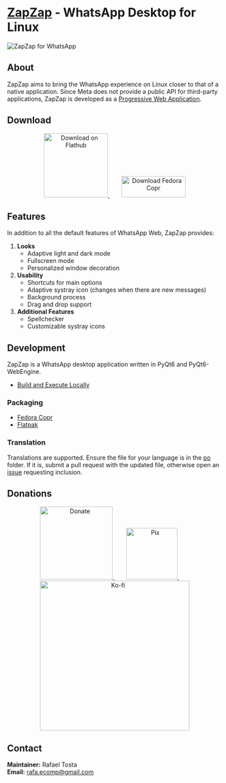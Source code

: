 # [ZapZap](https://rtosta.com/zapzap-web/) - WhatsApp Desktop for Linux 
![ZapZap for WhatsApp](share/screenshot/default.png)

## About
ZapZap aims to bring the WhatsApp experience on Linux closer to that of a native application. Since Meta does not provide a public API for third-party applications, ZapZap is developed as a [Progressive Web Application](https://en.wikipedia.org/wiki/Progressive_web_app).

## Download
<p align="center">
    <a href="https://flathub.org/apps/details/com.rtosta.zapzap">
        <img alt="Download on Flathub" src="https://flathub.org/assets/badges/flathub-badge-en.png" width="150">
    </a>
    &nbsp;&nbsp;&nbsp;&nbsp;&nbsp;&nbsp;
    <a href="https://copr.fedorainfracloud.org/coprs/rafatosta/zapzap/">
        <img alt="Download Fedora Copr" src="https://redhat.discourse-cdn.com/fedoraproject/original/1X/c5f38bdccf3bed038510138b9dc16b3bf01b6e13.png" width="150" height="50">
    </a>
</p>

## Features
In addition to all the default features of WhatsApp Web, ZapZap provides:
1. **Looks**
   - Adaptive light and dark mode
   - Fullscreen mode
   - Personalized window decoration
2. **Usability**
   - Shortcuts for main options
   - Adaptive systray icon (changes when there are new messages)
   - Background process
   - Drag and drop support
3. **Additional Features**
   - Spellchecker
   - Customizable systray icons

## Development
ZapZap is a WhatsApp desktop application written in PyQt6 and PyQt6-WebEngine.

- [Build and Execute Locally](/_run/README.md)

### Packaging
- [Fedora Copr](/_packaging/fedora/zapzap.spec)
- [Flatpak](/_packaging/flatpak/README.md)

### Translation
Translations are supported. Ensure the file for your language is in the [po](/po) folder. If it is, submit a pull request with the updated file, otherwise open an [issue](https://github.com/rafatosta/zapzap/issues) requesting inclusion.

## Donations
<p align="center">
    <a href="https://www.paypal.com/donate/?business=E7R4BVR45GRC2&no_recurring=0&item_name=ZapZap+-+Whatsapp+Desktop+for+linux%0AAn+unofficial+WhatsApp+desktop+application+written+in+Pyqt6+%2B+PyQt6-WebEngine.&currency_code=USD">
        <img alt="Donate" src="share/logos/PayPal.svg" width="170">
    </a>
    &nbsp;&nbsp;&nbsp;&nbsp;&nbsp;&nbsp;
    <a href="https://nubank.com.br/pagar/3c3r2/LS2hiJJKzv">
        <img alt="Pix" src="share/logos/pix.png" width="120">
    </a>
    &nbsp;&nbsp;&nbsp;&nbsp;&nbsp;&nbsp;
    <a href="https://ko-fi.com/X8X2E1OLG">
        <img alt="Ko-fi" src="https://ko-fi.com/img/githubbutton_sm.svg" width="350">
    </a>
</p>

## Contact
**Maintainer:** Rafael Tosta<br/>
**Email:** [rafa.ecomp@gmail.com](mailto:rafa.ecomp@gmail.com)
